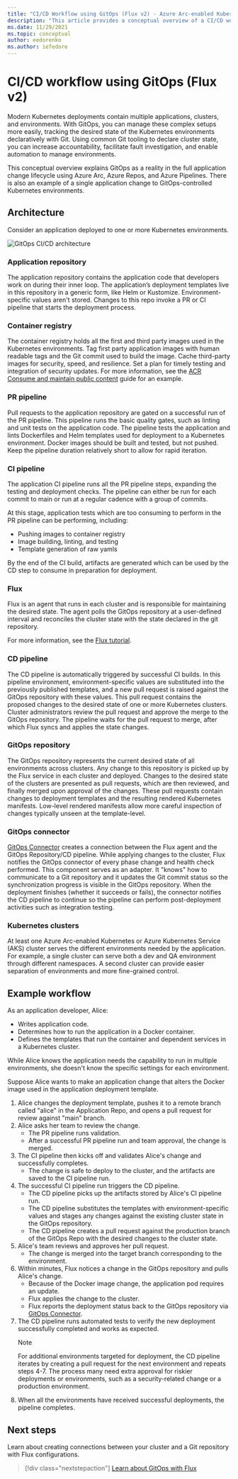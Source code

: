 ```yaml
---
title: "CI/CD Workflow using GitOps (Flux v2) - Azure Arc-enabled Kubernetes"
description: "This article provides a conceptual overview of a CI/CD workflow using GitOps."
ms.date: 11/29/2021
ms.topic: conceptual
author: eedorenko
ms.author: iefedore
---
```

# CI/CD workflow using GitOps (Flux v2)

Modern Kubernetes deployments contain multiple applications, clusters, and environments. With GitOps, you can manage these complex setups more easily, tracking the desired state of the Kubernetes environments declaratively with Git. Using common Git tooling to declare cluster state, you can increase accountability, facilitate fault investigation, and enable automation to manage environments.

This conceptual overview explains GitOps as a reality in the full application change lifecycle using Azure Arc, Azure Repos, and Azure Pipelines. There is also an example of a single application change to GitOps-controlled Kubernetes environments.

## Architecture

Consider an application deployed to one or more Kubernetes environments.

![GitOps CI/CD architecture](./media/gitops/gitops-flux2-ci-cd-arch.png)

### Application repository

The application repository contains the application code that developers work on during their inner loop. The application’s deployment templates live in this repository in a generic form, like Helm or Kustomize. Environment-specific values aren't stored. Changes to this repo invoke a PR or CI pipeline that starts the deployment process.

### Container registry

The container registry holds all the first and third party images used in the Kubernetes environments. Tag first party application images with human readable tags and the Git commit used to build the image. Cache third-party images for security, speed, and resilience. Set a plan for timely testing and integration of security updates. For more information, see the [ACR Consume and maintain public content](../../container-registry/tasks-consume-public-content.md) guide for an example.

### PR pipeline

Pull requests to the application repository are gated on a successful run of the PR pipeline. This pipeline runs the basic quality gates, such as linting and unit tests on the application code. The pipeline tests the application and lints Dockerfiles and Helm templates used for deployment to a Kubernetes environment. Docker images should be built and tested, but not pushed. Keep the pipeline duration relatively short to allow for rapid iteration.

### CI pipeline

The application CI pipeline runs all the PR pipeline steps, expanding the testing and deployment checks. The pipeline can either be run for each commit to main or run at a regular cadence with a group of commits.

At this stage, application tests which are too consuming to perform in the PR pipeline can be performing, including:

* Pushing images to container registry
* Image building, linting, and testing
* Template generation of raw yamls

By the end of the CI build, artifacts are generated which can be used by the CD step to consume in preparation for deployment.

### Flux

Flux is an agent that runs in each cluster and is responsible for maintaining the desired state. The agent polls the GitOps repository at a user-defined interval and reconciles the cluster state with the state declared in the git repository.

For more information, see the [Flux tutorial](./tutorial-use-gitops-flux2.md).

### CD pipeline

The CD pipeline is automatically triggered by successful CI builds. In this pipeline environment, environment-specific values are substituted into the previously published templates, and a new pull request is raised against the GitOps repository with these values. This pull request contains the proposed changes to the desired state of one or more Kubernetes clusters. Cluster administrators review the pull request and approve the merge to the GitOps repository. The pipeline waits for the pull request to merge, after which Flux syncs and applies the state changes.

### GitOps repository

The GitOps repository represents the current desired state of all environments across clusters. Any change to this repository is picked up by the Flux service in each cluster and deployed. Changes to the desired state of the clusters are presented as pull requests, which are then reviewed, and finally merged upon approval of the changes. These pull requests contain changes to deployment templates and the resulting rendered Kubernetes manifests. Low-level rendered manifests allow more careful inspection of changes typically unseen at the template-level.

### GitOps connector

[GitOps Connector](https://github.com/microsoft/gitops-connector) creates a connection between the Flux agent and the GitOps Repository/CD pipeline. While applying changes to the cluster, Flux notifies the GitOps connector of every phase change and health check performed. This component serves as an adapter. It "knows" how to communicate to a Git repository and it updates the Git commit status so the synchronization progress is visible in the GitOps repository. When the deployment finishes (whether it succeeds or fails), the connector notifies the CD pipeline to continue so the pipeline can perform post-deployment activities such as integration testing.

### Kubernetes clusters

At least one Azure Arc-enabled Kubernetes or Azure Kubernetes Service (AKS) cluster serves the different environments needed by the application. For example, a single cluster can serve both a dev and QA environment through different namespaces. A second cluster can provide easier separation of environments and more fine-grained control.

## Example workflow

As an application developer, Alice:

* Writes application code.
* Determines how to run the application in a Docker container.
* Defines the templates that run the container and dependent services in a Kubernetes cluster.

While Alice knows the application needs the capability to run in multiple environments, she doesn't know the specific settings for each environment.

Suppose Alice wants to make an application change that alters the Docker image used in the application deployment template.

1. Alice changes the deployment template, pushes it to a remote branch called "alice" in the Application Repo, and opens a pull request for review against "main" branch.
2. Alice asks her team to review the change.
    * The PR pipeline runs validation.
    * After a successful PR pipeline run and team approval, the change is merged.
3. The CI pipeline then kicks off and validates Alice's change and successfully completes.
    * The change is safe to deploy to the cluster, and the artifacts are saved to the CI pipeline run.
4. The successful CI pipeline run triggers the CD pipeline.
    * The CD pipeline picks up the artifacts stored by Alice's CI pipeline run.
    * The CD pipeline substitutes the templates with environment-specific values and stages any changes against the existing cluster state in the GitOps repository.
    * The CD pipeline creates a pull request against the production branch of the GitOps Repo with the desired changes to the cluster state.
5. Alice's team reviews and approves her pull request.
    * The change is merged into the target branch corresponding to the environment.
6. Within minutes, Flux notices a change in the GitOps repository and pulls Alice's change.
    * Because of the Docker image change, the application pod requires an update.
    * Flux applies the change to the cluster.
    * Flux reports the deployment status back to the GitOps repository via [GitOps Connector](https://github.com/microsoft/gitops-connector). 
7. The CD pipeline runs automated tests to verify the new deployment successfully completed and works as expected.
   > [!NOTE]
   > For additional environments targeted for deployment, the CD pipeline iterates by creating a pull request for the next environment and repeats steps 4-7. The process many need extra approval for riskier deployments or environments, such as a security-related change or a production environment.
8. When all the environments have received successful deployments, the pipeline completes.

## Next steps

Learn about creating connections between your cluster and a Git repository with Flux configurations.

> [!div class="nextstepaction"]
> [Learn about GitOps with Flux](./conceptual-gitops-flux2.md)
